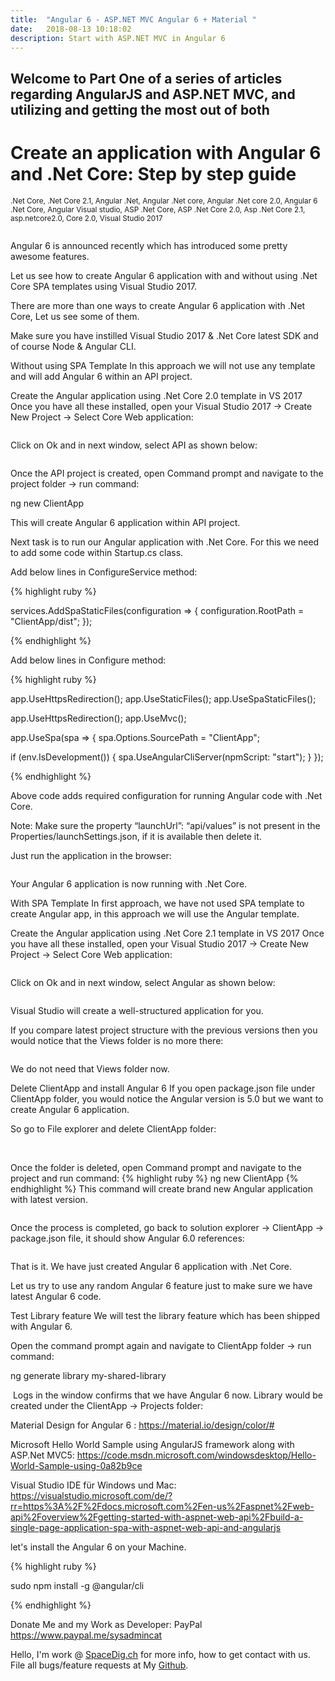 ```yaml
---
title:  "Angular 6 - ASP.NET MVC Angular 6 + Material "
date:   2018-08-13 10:18:02
description: Start with ASP.NET MVC in Angular 6 
---
```

<h2 id="this-post-is-the-last-of-a-series-of-posts-in-which-i-write-about-the-observable-type-in-the-first-post-we-went-ahead-writing-an-observable-from-scratch-in-order-to-fully-understand-it-we-then-explored-how-to-create-observables-from-values-arrays-dom-events-and-promises-this-time-well-focus-on-compositions-by-rewriting-some-basic-composition-operators">
Welcome to Part One of a series of articles regarding AngularJS and ASP.NET MVC, and utilizing and getting the most out of both</h2>


<h1>Create an application with Angular 6 and .Net Core: Step by step guide</h1>

<small>.Net Core, .Net Core 2.1, Angular .Net, Angular .Net core, Angular .Net core 2.0, Angular 6 .Net Core, Angular Visual studio, ASP .Net Core, ASP .Net Core 2.0, Asp .Net Core 2.1, asp.netcore2.0, Core 2.0, Visual Studio 2017</small>


<img class="card-img-top" src="https://spaceg.github.io/assets/images/ang14.png" alt="">








Angular 6 is announced recently which has introduced some pretty awesome features.

Let us see how to create Angular 6 application with and without using .Net Core SPA templates using Visual Studio 2017.

There are more than one ways to create Angular 6 application with .Net Core, Let us see some of them.

Make sure you have instilled Visual Studio 2017 & .Net Core latest SDK and of course Node & Angular CLI.

Without using SPA Template
In this approach we will not use any template and will add Angular 6 within an API project.

Create the Angular application using .Net Core 2.0 template in VS 2017
Once you have all these installed, open your Visual Studio 2017 -> Create New Project -> Select Core Web application:



<img class="card-img-top" src="https://spaceg.github.io/assets/images/ang9.png" alt="">



Click on Ok and in next window, select API as shown below:

<img class="card-img-top" src="https://spaceg.github.io/assets/images/ang10.png" alt="">


Once the API project is created, open Command prompt and navigate to the project folder -> run command:

ng new ClientApp

This will create Angular 6 application within API project.

Next task is to run our Angular application with .Net Core. For this we need to add some code within Startup.cs class.

Add below lines in ConfigureService method:

{% highlight ruby %}


services.AddSpaStaticFiles(configuration =>
{
configuration.RootPath = "ClientApp/dist";
});

{% endhighlight %}



Add below lines in Configure method:



{% highlight ruby %}

app.UseHttpsRedirection();
app.UseStaticFiles();
app.UseSpaStaticFiles();
 
app.UseHttpsRedirection();
app.UseMvc();
 
app.UseSpa(spa =>
{
spa.Options.SourcePath = "ClientApp";
 
if (env.IsDevelopment())
{
spa.UseAngularCliServer(npmScript: "start");
}
});

{% endhighlight %}


Above code adds required configuration for running Angular code with .Net Core.

Note: Make sure the property “launchUrl”: “api/values” is not present in the Properties/launchSettings.json, if it is available then delete it.

Just run the application in the browser:


<img class="card-img-top" src="https://spaceg.github.io/assets/images/ang11.png" alt="">

Your Angular 6 application is now running with .Net Core.

With SPA Template
In first approach, we have not used SPA template to create Angular app, in this approach we will use the Angular template.

Create the Angular application using .Net Core 2.1 template in VS 2017
Once you have all these installed, open your Visual Studio 2017 -> Create New Project -> Select Core Web application:




<img class="card-img-top" src="https://spaceg.github.io/assets/images/ang1.png" alt="">


Click on Ok and in next window, select Angular as shown below:



<img class="card-img-top" src="https://spaceg.github.io/assets/images/ang2.png" alt="">





Visual Studio will create a well-structured application for you.

If you compare latest project structure with the previous versions then you would notice that the Views folder is no more there:



<img class="card-img-top" src="https://spaceg.github.io/assets/images/ang3.png" alt="">


We do not need that Views folder now.

Delete ClientApp and install Angular 6
If you open package.json file under ClientApp folder, you would notice the Angular version is 5.0 but we want to create Angular 6 application.

So go to File explorer and delete ClientApp folder:


<img class="card-img-top" src="https://spaceg.github.io/assets/images/ang41.png" alt="">





<img class="card-img-top" src="https://spaceg.github.io/assets/images/ang41.png" alt="">



Once the folder is deleted, open Command prompt and navigate to the project and run command:
{% highlight ruby %}
ng new ClientApp
{% endhighlight %}
This command will create brand new Angular application with latest version.


<img class="card-img-top" src="https://spaceg.github.io/assets/images/ang5.png" alt="">

Once the process is completed, go back to solution explorer -> ClientApp -> package.json file, it should show Angular 6.0 references:


<img class="card-img-top" src="https://spaceg.github.io/assets/images/ang6.png" alt="">

That is it. We have just created Angular 6 application with .Net Core.

Let us try to use any random Angular 6 feature just to make sure we have latest Angular 6 code.



Test Library feature
We will test the library feature which has been shipped with Angular 6.

Open the command prompt again and navigate to ClientApp folder -> run command:

ng generate library my-shared-library


<img class="card-img-top" src="https://spaceg.github.io/assets/images/ang7.png" alt="">
Logs in the window confirms that we have Angular 6 now. Library would be created under the ClientApp -> Projects folder:



<img class="card-img-top" src="https://spaceg.github.io/assets/images/ang8.png" alt="">







Material Design for Angular 6 : 
 <a href="https://material.io/design/color/#">https://material.io/design/color/#</a>



Microsoft  Hello World Sample using AngularJS framework along with ASP.Net MVC5: 
 <a href="https://code.msdn.microsoft.com/windowsdesktop/Hello-World-Sample-using-0a82b9ce">https://code.msdn.microsoft.com/windowsdesktop/Hello-World-Sample-using-0a82b9ce</a>



Visual Studio IDE für Windows und Mac: 
 <a href="https://visualstudio.microsoft.com/de/?rr=https%3A%2F%2Fdocs.microsoft.com%2Fen-us%2Faspnet%2Fweb-api%2Foverview%2Fgetting-started-with-aspnet-web-api%2Fbuild-a-single-page-application-spa-with-aspnet-web-api-and-angularjs">https://visualstudio.microsoft.com/de/?rr=https%3A%2F%2Fdocs.microsoft.com%2Fen-us%2Faspnet%2Fweb-api%2Foverview%2Fgetting-started-with-aspnet-web-api%2Fbuild-a-single-page-application-spa-with-aspnet-web-api-and-angularjs
</a>






let's install the Angular 6 on your Machine. 

{% highlight ruby %}

sudo npm install -g @angular/cli

{% endhighlight %}








Donate Me and my Work as Developer: PayPal <a href="https://www.paypal.me/sysadmincat">https://www.paypal.me/sysadmincat </a>


 Hello, I'm work @ [SpaceDig.ch][spacedig] for more info, how to get contact with us. File all bugs/feature requests at My  [Github][jekyll-gh].

[jekyll-gh]: https://github.com/spaceg
[spacedig]:    http://spacedig.ch
